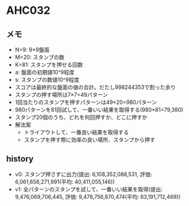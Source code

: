 # AHC032

## メモ

- N=9: 9×9盤面
- M=20: スタンプの数
- K=81: スタンプを押せる回数
- a: 盤面の初期値10^9程度
- s: スタンプの数値10^9程度
- スコアは最終的な盤面の値の合計。だたし998244353で割った余り
- スタンプの押す場所は7×7=49パターン
- 1回当たりのスタンプを押すパターンは49×20=980パターン
- 980パターンを81回試して、一番いい結果を取得する(980×81=79,380)
- スタンプ20個のうち、どれを何回押すか、どこに押すか
- 解法案
  - トライアウトして、一番良い結果を取得する
  - スタンプを押す際に効率の良い場所、スタンプから押す

## history

- v0: スタンプ押さずに出力(提出: 6,108,352,088,531, 評価: 6,061,658,271,991(平均: 40,411,055,146))
- v1: 全パターンのスタンプを試して、一番いい結果を取得(提出: 9,476,069,706,445, 評価: 9,478,756,870,474(平均: 63,191,712,469))
